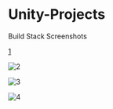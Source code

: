 # Unity-Projects

Build Stack Screenshots

[1](https://imgur.com/EAeHKJA)

![2](https://imgur.com/UyHs7ta)

![3](https://imgur.com/aG1da59)

![4](https://imgur.com/YUldcfu)
